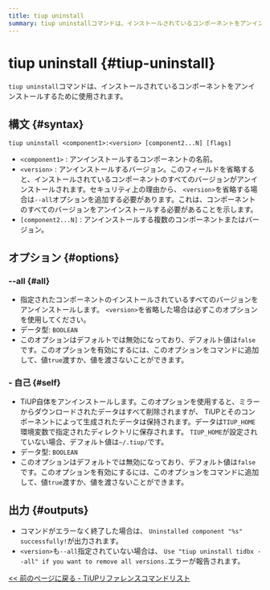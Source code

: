 ```yaml
---
title: tiup uninstall
summary: tiup uninstallコマンドは、インストールされているコンポーネントをアンインストールするために使用されます。コマンドには、コンポーネントの名前とバージョンを指定して使用します。オプションとして、--allを使用すると、指定されたコンポーネントのすべてのバージョンをアンインストールできます。また、自己オプションを使用すると、TiUP自体をアンインストールできます。コマンドがエラーなく終了した場合は、"Uninstalled component "%s" successfully!"が出力されます。
---
```


# tiup uninstall {#tiup-uninstall}

`tiup uninstall`コマンドは、インストールされているコンポーネントをアンインストールするために使用されます。

## 構文 {#syntax}

```shell
tiup uninstall <component1>:<version> [component2...N] [flags]
```

-   `<component1>` : アンインストールするコンポーネントの名前。
-   `<version>` : アンインストールするバージョン。このフィールドを省略すると、インストールされているコンポーネントのすべてのバージョンがアンインストールされます。セキュリティ上の理由から、 `<version>`を省略する場合は`--all`オプションを追加する必要があります。これは、コンポーネントのすべてのバージョンをアンインストールする必要があることを示します。
-   `[component2...N]` : アンインストールする複数のコンポーネントまたはバージョン。

## オプション {#options}

### &#x20;--all {#all}

-   指定されたコンポーネントのインストールされているすべてのバージョンをアンインストールします。 `<version>`を省略した場合は必ずこのオプションを使用してください。
-   データ型: `BOOLEAN`
-   このオプションはデフォルトでは無効になっており、デフォルト値は`false`です。このオプションを有効にするには、このオプションをコマンドに追加して、値`true`渡すか、値を渡さないことができます。

### - 自己 {#self}

-   TiUP自体をアンインストールします。このオプションを使用すると、ミラーからダウンロードされたデータはすべて削除されますが、 TiUPとそのコンポーネントによって生成されたデータは保持されます。データは`TIUP_HOME`環境変数で指定されたディレクトリに保存されます。 `TIUP_HOME`が設定されていない場合、デフォルト値は`~/.tiup/`です。
-   データ型: `BOOLEAN`
-   このオプションはデフォルトでは無効になっており、デフォルト値は`false`です。このオプションを有効にするには、このオプションをコマンドに追加して、値`true`渡すか、値を渡さないことができます。

## 出力 {#outputs}

-   コマンドがエラーなく終了した場合は、 `Uninstalled component "%s" successfully!`が出力されます。
-   `<version>`も`--all`指定されていない場合は、 `Use "tiup uninstall tidbx --all" if you want to remove all versions.`エラーが報告されます。

[&lt;&lt; 前のページに戻る - TiUPリファレンスコマンドリスト](/tiup/tiup-reference.md#command-list)
